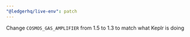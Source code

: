 ```yaml
---
"@ledgerhq/live-env": patch
---
```


Change `COSMOS_GAS_AMPLIFIER` from 1.5 to 1.3 to match what Keplr is doing
